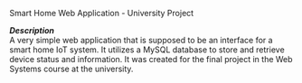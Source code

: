 Smart Home Web Application - University Project

***Description***<br>
A very simple web application that is supposed to be an interface for a smart home IoT system. It utilizes a MySQL database to store and retrieve device status and information. It was created for the final project in the Web Systems course at the university.
